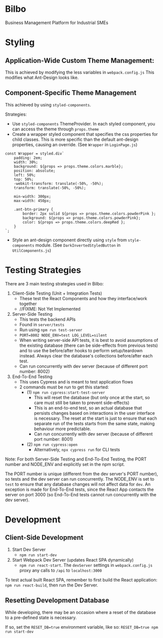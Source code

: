 # Bilbo
Business Management Platform for Industrial SMEs

# Styling 
## Application-Wide Custom Theme Management:
This is achieved by modifying the less variables in `webpack.config.js`
This modifies what Ant-Design looks like.

## Component-Specific Theme Management
This achieved by using `styled-components`.

Strategies:
- Use `styled-components` ThemeProvider. In each styled component, 
you can access the theme through `props.theme`
- Create a wrapper styled component that specifies the css properties
for child classes. This is more specific than the default ant-design
properties, causing an override. (See `Wrapper` in `LoginPage.js`)

```
const Wrapper = styled.div`
    padding: 2em;
    width: 30%;
    background: ${props => props.theme.colors.marble};
    position: absolute;
    left: 50%;
    top: 50%;
    -webkit-transform: translate(-50%, -50%);
    transform: translate(-50%, -50%);

    min-width: 300px;
    max-width: 450px;

    .ant-btn-primary {
        border: 2px solid ${props => props.theme.colors.powderPink };
        background: ${props => props.theme.colors.powderPink};
        color: ${props => props.theme.colors.deepRed };
    }
`;
```

- Style an ant-design component directly using `style` from
`style-components` module. (See `DarkInvertedStyledButton` in
`UtilComponents.js`)


# Testing Strategies
There are 3 main testing strategies used in Bilbo: 
1. Client-Side Testing (Unit + Integration Tests)
    - These test the React Components and how they interface/work together
    - //FIXME: Not Yet Implemented
2. Server-Side Testing
    - This tests the backend APIs
    - Found in `server/tests`
    - Run using `npm run test-server`
    - `PORT=8002 NODE_ENV=test LOG_LEVEL=silent`
    - When writing server-side API tests, it is best to avoid assumptions
    of the existing database (there can be side-effects from previous tests)
    and to use the before/after hooks to perform setup/teardown instead. Always
    clear the database's collections before/after each test.
    - Can run concurrently with dev server (because of different port
    number: 8002)
3. End-To-End Testing
    - This uses Cypress and is meant to test application flows
    - 2 commands must be run to get this started:
        - (1) `npm run cypress:start-test-server`
            - This will reset the database (but only once at the start, 
            so care must still be taken to prevent side-effects)
            - This is an end-to-end test, so an actual database that persists
            changes based on interactions in the user interface is necessary.
            The reset at the start is just to ensure that each separate
            run of the tests starts from the same state, making behaviour
            more predictable.
            - Can run concurrently with dev server (because of different
            port number: 8001)
        - (2) `npm run cypress:open`
            - Alternatively, `npx cypress run` for CLI tests

Note:
For both Server-Side Testing and End-To-End Testing, the PORT number and
NODE_ENV and explicitly set in the npm script. 

The PORT number is unique (different from the dev server's PORT number), 
so tests and the dev server can run concurrently. The NODE_ENV is set to
`test` to ensure that any database changes will not affect data for `dev`.
An exception is made for End-To-End tests, since the React App contacts
the server on port 3000 (so End-To-End tests cannot run concurrently
with the dev server).

# Development
## Client-Side Development
1. Start Dev Server
    - `npm run start-dev`
2. Start Webpack Dev Server (updates React SPA dynamically)
    - `npm run react-start`. The `devServer` settings in
    `webpack.config.js` proxy any calls to `/api` to `localhost:3000`

To test actual built React SPA, remember to first build the React
application: `npm run react-build`, then run the Dev Server.

## Resetting Development Database
While developing, there may be an occasion where a reset of the database
to a pre-defined state is necessary.

If so, set the `RESET_DB=true` environment variable, like so:
`RESET_DB=true npm run start-dev`
